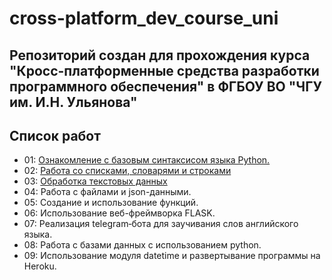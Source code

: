 # cross-platform_dev_course_uni
## Репозиторий создан для прохождения курса "Кросс-платформенные средства разработки программного обеспечения" в ФГБОУ ВО "ЧГУ им. И.Н. Ульянова"



## Список работ
* 01: [Ознакомление с базовым синтаксисом языка Python.](./lab_01/main.py)
* 02: [Работа со списками, словарями и строками](./lab_02/main.py)
* 03: [Обработка текстовых данных](./lab_03/main.py)
* 04: Работа с файлами и json-данными.
* 05: Создание и использование функций.
* 06: Использование веб-фреймворка FLASK.
* 07: Реализация telegram‐бота для заучивания слов английского языка.
* 08: Работа с базами данных с использованием python.
* 09: Использование модуля datetime и развертывание программы на Heroku.

